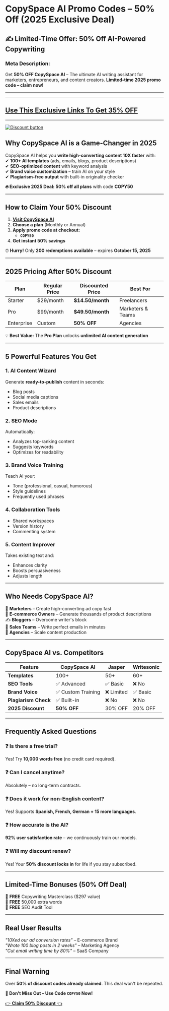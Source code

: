 # **CopySpace AI Promo Codes – 50% Off (2025 Exclusive Deal)**  

## **✍️ Limited-Time Offer: 50% Off AI-Powered Copywriting**  

### **Meta Description:**  
Get **50% OFF CopySpace AI** – The ultimate AI writing assistant for marketers, entrepreneurs, and content creators. **Limited-time 2025 promo code – claim now!**  

---  

---  
## [Use This Exclusive Links To Get 35% OFF](https://www.artspace.ai/lifetime?ref=njyct)
---  

[![Discount button](https://github.com/user-attachments/assets/e86cc68c-81ac-4f8e-a46c-e2eef07f4ced)](https://www.artspace.ai/lifetime?ref=njyct)




## **Why CopySpace AI is a Game-Changer in 2025**  

CopySpace AI helps you **write high-converting content 10X faster** with:  
✔ **100+ AI templates** (ads, emails, blogs, product descriptions)  
✔ **SEO-optimized content** with keyword analysis  
✔ **Brand voice customization** – train AI on your style  
✔ **Plagiarism-free output** with built-in originality checker  

**🔥 Exclusive 2025 Deal:** **50% off all plans** with code **COPY50**  

---  

## **How to Claim Your 50% Discount**  

1. **[Visit CopySpace AI](https://www.copyspace.ai)**  
2. **Choose a plan** (Monthly or Annual)  
3. **Apply promo code at checkout:**  
   - **`COPY50`**  
4. **Get instant 50% savings**  

⏰ **Hurry!** Only **200 redemptions available** – expires **October 15, 2025**  

---  

## **2025 Pricing After 50% Discount**  

| Plan | Regular Price | Discounted Price | Best For |  
|------|-------------|----------------|---------|  
| Starter | $29/month | **$14.50/month** | Freelancers |  
| Pro | $99/month | **$49.50/month** | Marketers & Teams |  
| Enterprise | Custom | **50% OFF** | Agencies |  

💡 **Best Value:** The **Pro Plan** unlocks **unlimited AI content generation**  

---  

## **5 Powerful Features You Get**  

### 1. **AI Content Wizard**  
Generate **ready-to-publish** content in seconds:  
- Blog posts  
- Social media captions  
- Sales emails  
- Product descriptions  

### 2. **SEO Mode**  
Automatically:  
- Analyzes top-ranking content  
- Suggests keywords  
- Optimizes for readability  

### 3. **Brand Voice Training**  
Teach AI your:  
- Tone (professional, casual, humorous)  
- Style guidelines  
- Frequently used phrases  

### 4. **Collaboration Tools**  
- Shared workspaces  
- Version history  
- Commenting system  

### 5. **Content Improver**  
Takes existing text and:  
- Enhances clarity  
- Boosts persuasiveness  
- Adjusts length  

---  

## **Who Needs CopySpace AI?**  

📢 **Marketers** – Create high-converting ad copy fast  
🛒 **E-commerce Owners** – Generate thousands of product descriptions  
✍ **Bloggers** – Overcome writer's block  
📧 **Sales Teams** – Write perfect emails in minutes  
🏢 **Agencies** – Scale content production  

---  

## **CopySpace AI vs. Competitors**  

| Feature | CopySpace AI | Jasper | Writesonic |  
|---------|------------|-------|----------|  
| **Templates** | 100+ | 50+ | 60+ |  
| **SEO Tools** | ✅ Advanced | ✅ Basic | ❌ No |  
| **Brand Voice** | ✅ Custom Training | ❌ Limited | ✅ Basic |  
| **Plagiarism Check** | ✅ Built-in | ❌ No | ❌ No |  
| **2025 Discount** | **50% OFF** | 30% OFF | 20% OFF |  

---  

## **Frequently Asked Questions**  

### ❓ **Is there a free trial?**  
Yes! Try **10,000 words free** (no credit card required).  

### ❓ **Can I cancel anytime?**  
Absolutely – no long-term contracts.  

### ❓ **Does it work for non-English content?**  
Yes! Supports **Spanish, French, German + 15 more languages**.  

### ❓ **How accurate is the AI?**  
**92% user satisfaction rate** – we continuously train our models.  

### ❓ **Will my discount renew?**  
Yes! Your **50% discount locks in** for life if you stay subscribed.  

---  

## **Limited-Time Bonuses (50% Off Deal)**  

🎁 **FREE** Copywriting Masterclass ($297 value)  
🎁 **FREE** 50,000 extra words  
🎁 **FREE** SEO Audit Tool  

---  

## **Real User Results**  

*"10Xed our ad conversion rates"* – E-commerce Brand  
*"Wrote 100 blog posts in 2 weeks"* – Marketing Agency  
*"Cut email writing time by 80%"* – SaaS Company  

---  

## **Final Warning**  
Over **50% of discount codes already claimed**. This deal won't be repeated.  

**🚨 Don't Miss Out – Use Code `COPY50` Now!**  

[👉 **Claim 50% Discount** 👈](https://www.copyspace.ai)  
